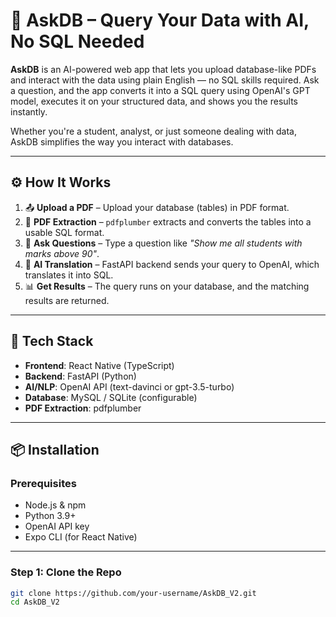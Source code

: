 # 🧠 AskDB – Query Your Data with AI, No SQL Needed

**AskDB** is an AI-powered web app that lets you upload database-like PDFs and interact with the data using plain English — no SQL skills required. Ask a question, and the app converts it into a SQL query using OpenAI's GPT model, executes it on your structured data, and shows you the results instantly.

Whether you're a student, analyst, or just someone dealing with data, AskDB simplifies the way you interact with databases.

---

## ⚙️ How It Works

1. 📤 **Upload a PDF** – Upload your database (tables) in PDF format.
2. 🧾 **PDF Extraction** – `pdfplumber` extracts and converts the tables into a usable SQL format.
3. 💬 **Ask Questions** – Type a question like _"Show me all students with marks above 90"_.
4. 🧠 **AI Translation** – FastAPI backend sends your query to OpenAI, which translates it into SQL.
5. 📊 **Get Results** – The query runs on your database, and the matching results are returned.

---

## 🧰 Tech Stack

- **Frontend**: React Native (TypeScript)
- **Backend**: FastAPI (Python)
- **AI/NLP**: OpenAI API (text-davinci or gpt-3.5-turbo)
- **Database**: MySQL / SQLite (configurable)
- **PDF Extraction**: pdfplumber

---

## 📦 Installation

### Prerequisites

- Node.js & npm
- Python 3.9+
- OpenAI API key
- Expo CLI (for React Native)

---

### Step 1: Clone the Repo

```bash
git clone https://github.com/your-username/AskDB_V2.git
cd AskDB_V2
